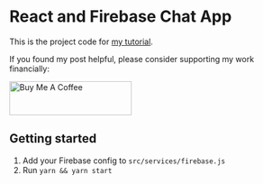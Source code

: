 # React and Firebase Chat App

This is the project code for [my tutorial](https://www.zachsnoek.com/blog/how-to-build-chatroom-app-react-firebase).

If you found my post helpful, please consider supporting my work financially:

<a href="https://www.buymeacoffee.com/zachsnoek" target="_blank"><img src="https://cdn.buymeacoffee.com/buttons/v2/default-violet.png" alt="Buy Me A Coffee" style="height: 60px !important;width: 217px !important;" ></a>

## Getting started

1. Add your Firebase config to `src/services/firebase.js`
2. Run `yarn && yarn start`
